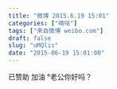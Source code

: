 ```yaml
---
title: "微博 2015.6.19 15:01"
categories: ["嘀咕"]
tags: ["来自微博 weibo.com"]
draft: false
slug: "uMQlis"
date: "2015-06-19 15:01:00"
---
```


<p>已赞助 加油 °老公你好吗？ ​​​​</p>
